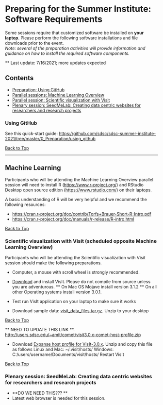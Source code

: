 # Preparing for the Summer Institute: Software Requirements
Some sessions require that customized software be installed on **your laptop**. Please perform the following software installations and file downloads prior to the event. <br/> *Note: several of the preparation activities will provide information and guidance on how to install the required software components.*

** Last update:  7/16/2021; more updates expected

## Contents <a name="top"></a>

 
 * [Preparation: Using GitHub](#github)
 * [Parallel sessions: Machine Learning Overview](#mach-learn)
 * [Parallel session: Scientific visualization with Visit ](#visit)
 * [Plenary session: SeedMeLab: Creating data centric websites for researchers and research projects](#seedme)


### Using GitHub<a name="github"></a>

See this quick-start guide: https://github.com/sdsc/sdsc-summer-institute-2021/tree/master/0_Preparation/using_github

[Back to Top](#top)
<hr>

## Machine Learning  <a name="mach-learn"></a>

Participants who will be attending the Machine Learning Overview parallel session will need to install R (https://www.r-project.org/) and RStudio Desktop open source edition (https://www.rstudio.com/) on their laptops. 

A basic understanding of R will be very helpful and we recommend the following resources:

* https://cran.r-project.org/doc/contrib/Torfs+Brauer-Short-R-Intro.pdf
* https://cran.r-project.org/doc/manuals/r-release/R-intro.html

[Back to Top](#top)

### Scientific visualization with Visit (scheduled opposite Machine Learning Overview) <a name="visit"></a>

Participants who will be attending the Scientific visualization with Visit session should make the following preparations.

* Computer, a mouse with scroll wheel is strongly recommended.

* [Download](https://wci.llnl.gov/simulation/computer-codes/visit/executables) and install VisIt. Please do not compile from source unless you are adventurous.
   ** On Mac OS Mojave install version 3.1.2
   ** On all other Operating systems install version 3.0.1.

* Test run VisIt application on your laptop to make sure it works

* Download sample data: [visit_data_files.tar.gz](https://wci.llnl.gov/content/assets/docs/simulation/computer-codes/visit/visit_data_files.tar.gz). Unzip to your desktop

[Back to Top](#top)

** NEED TO UPDATE THIS LINK **.  http://users.sdsc.edu/~amit/comet/visit3.0.x-comet-host-profile.zip
* Download [Expanse host profile for VisIt-3.0.x](http://users.sdsc.edu/~amit/comet/visit3.0.x-comet-host-profile.zip).
    Unzip and copy this file as follows
    Linux and Mac: ~/.visit/hosts/
    Windows: C:/users/username/Documents/visit/hosts/
    Restart VisIt
    
 [Back to Top](#top)
    
### Plenary session: SeedMeLab: Creating data centric websites for researchers and research projects <a name="seedme"></a>
* **DO WE NEED THIS??? **
* Latest web browser is needed for this session.

